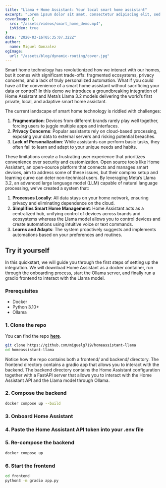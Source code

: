 ```yaml
---
title: "Llama + Home Assistant: Your local smart home assistant"
excerpt: "Lorem ipsum dolor sit amet, consectetur adipiscing elit, sed do eiusmod tempor incididunt ut labore et dolore magna aliqua. Praesent elementum facilisis leo vel fringilla est ullamcorper eget. At imperdiet dui accumsan sit amet nulla facilities morbi tempus."
coverImage: {
  src: "/assets/videos/smart_home_demo.mp4",
  isVideo: true
}
date: "2020-03-16T05:35:07.322Z"
author:
  name: Miguel Gonzalez
ogImage:
  url: "/assets/blog/dynamic-routing/cover.jpg"
---
```


Smart home technology has revolutionized how we interact with our homes, but it comes with significant trade-offs: fragmented ecosystems, privacy concerns, and a lack of truly personalized automation. What if you could have all the convenience of a smart home assistant without sacrificing your data or control? In this demo we introduce a groundbreaking integration of Home Assistant and Meta’s Llama 3.2 models delivering the world’s first private, local, and adaptive smart home assistant.

The current landscape of smart home technology is riddled with challenges:

1. **Fragmentation**: Devices from different brands rarely play well together, forcing users to juggle multiple apps and interfaces.
2. **Privacy Concerns**: Popular assistants rely on cloud-based processing, exposing your data to external servers and risking potential breaches.
3. **Lack of Personalization**: While assistants can perform basic tasks, they often fail to learn and adapt to your unique needs and habits.

These limitations create a frustrating user experience that prioritizes convenience over security and customization. Open source tools like Home Assistant, an open-source platform that connects and manages smart devices, aim to address some of these issues, but their complex setup and learning curve can deter non-technical users. By leveraging Meta’s Llama 3.2, an advanced large language model (LLM) capable of natural language processing, we’ve created a system that:

1. **Processes Locally**: All data stays on your home network, ensuring privacy and eliminating dependence on the cloud.
2. **Simplifies Smart Home Management**: Home Assistant acts as a centralized hub, unifying control of devices across brands and ecosystems whereas the Llama model allows you to control devices and create automations using intuitive voice or text commands.
3. **Learns and Adapts**: The system proactively suggests and implements automations based on your preferences and routines.

## **Try it yourself**

In this quickstart, we will guide you through the first steps of setting up the integration. We will download Home Assistant as a docker container, run through the onboarding process, start the Ollama server, and finally run a gradio frontend to interact with the Llama model. 

### **Prerequisites**

  - Docker
  - Python 3.10+
  - Ollama


### **1. Clone the repo**

You can find the repo __[here](https://github.com/miguelg719/homeassistant-llama)__.

```bash
git clone https://github.com/miguelg719/homeassistant-llama
cd homeassistant-llama
```

Notice how the repo contains both a frontend/ and backend/ directory. The frontend directory contains a gradio app that allows you to interact with the backend. The backend directory contains the Home Assistant configuration together with a FastAPI server that allows you to interact with the Home Assistant API and the Llama model through Ollama.


### **2. Compose the backend**

```bash
docker compose up --build
```

### **3. Onboard Home Assistant**


### **4. Paste the Home Assistant API token into your .env file**

### **5. Re-compose the backend**

```bash
docker compose up
``` 

### **6. Start the frontend**

```bash
cd frontend
python3 -m gradio app.py
```

<!-- 
## Key Features and Use Cases

### 1. Dynamic Automation
Combine multiple actions into a single command. For example:
- Say, “Set movie mode,” and the system dims the lights, closes the blinds, and turns on your TV.

### 2. Energy Efficiency
Automatically adjust the thermostat based on weather forecasts and occupancy, helping you save energy and reduce costs.

### 3. Home Security
Respond to commands like, “Check all doors,” by summarizing the lock status and alerting you to anomalies.

### 4. Family Routines
Simplify daily life with routines like “morning prep” that turn on lights, start the coffee maker, and play the news.

### 5. Accessibility Support
Enable hands-free control for individuals with disabilities through natural language interactions. -->